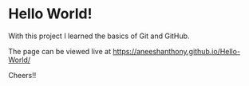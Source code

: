 # Hello World!
With this project I learned the basics of Git and GitHub.

The page can be viewed live at https://aneeshanthony.github.io/Hello-World/

Cheers!!